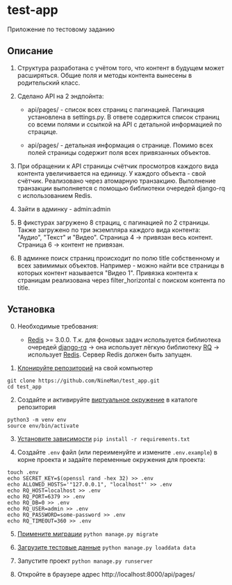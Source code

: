 # test-app
Приложение по тестовому заданию

## Описание

1. Структура разработана с учётом того, что контент в будущем может расширяться. 
   Общие поля и методы контента вынесены в родительский класс.  

2. Сделано API на 2 эндпойнта:
   
    * api/pages/ - список всех страниц с пагинацией. Пагинация установлена в settings.py.
    В ответе содержится список страниц со всеми полями и ссылкой на API с детальной информацией по страцице.
      
    * api/pages/<pk> - детальная информация о странице. Помимо всех полей страницы содержит поля всех привязанных 
    объектов.

3. При обращении к API страницы счётчик просмотров каждого вида контента увеличивается на единицу. 
   У каждого объекта - свой счётчик. Реализовано через атомарную транзакцию. 
   Выполнение транзакции выполняется с помощью библиотеки очередей django-rq с использованием Redis.
   
4. Зайти в админку - admin:admin

5. В фикстурах загружено 8 страциц, с пагинацией по 2 страницы. 
   Также загружено по три экземпляра каждого вида контента: "Аудио", "Текст" и "Видео".
   Страница 4 -> привязан весь контент.
   Страница 6 -> контент не привязан.

5. В админке поиск страниц происходит по полю title собственному и всех завимимых объектов. 
   Например - можно найти все страницы в которых контент называется "Видео 1". 
   Привязка контента к страницам реализована через filter_horizontal с поиском контента по title.

## Установка

0. Необходимые требования:
   * [Redis](https://redis.io/) >= 3.0.0. Т.к. для фоновых задач используется 
     библиотека очередей [django-rq](https://github.com/rq/django-rq) -> она 
     использует лёгкую библиотеку [RQ](https://python-rq.org/) -> использует 
     [Redis](https://redis.io/). Сервер Redis должен быть запущен.

1. [Клонируйте репозиторий](https://help.github.com/en/articles/cloning-a-repository) на свой компьютер
```
git clone https://github.com/NineMan/test_app.git
cd test_app
```

2. Создайте и активируйте [виртуальное окружение](https://virtualenv.pypa.io) в каталоге репозитория
```
python3 -m venv env
source env/bin/activate
```

3. [Установите зависимости](https://pip.pypa.io/en/stable/user_guide/#requirements-files)
```pip install -r requirements.txt```
   
4. Создайте ```.env``` файл (или переименуйте и измените ```.env.example```) в корне проекта и задайте переменные окружения для проекта:
```
touch .env
echo SECRET_KEY=$(openssl rand -hex 32) >> .env
echo ALLOWED_HOSTS='"127.0.0.1", "localhost"' >> .env
echo RQ_HOST=localhost >> .env
echo RQ_PORT=6379 >> .env
echo RQ_DB=0 >> .env
echo RQ_USER=admin >> .env
echo RQ_PASSWORD=some-password >> .env
echo RQ_TIMEOUT=360 >> .env
```

5. [Примените миграции](https://docs.djangoproject.com/en/2.2/ref/django-admin/#django-admin-migrate)
```python manage.py migrate```

6. [Загрузите тестовые данные](https://docs.djangoproject.com/en/2.2/ref/django-admin/#django-admin-loaddata)
```python manage.py loaddata data```

7. Запустите проект ```python manage.py runserver``` 
   
8. Откройте в браузере адрес http://localhost:8000/api/pages/
